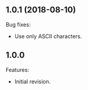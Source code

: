 ## 1.0.1 (2018-08-10)

Bug fixes:
  - Use only ASCII characters.

## 1.0.0

Features:
  - Initial revision.

<!--
   Markdown

   Copyright 2018 IS2T. All rights reserved.
   For demonstration purpose only.
   IS2T PROPRIETARY. Use is subject to license terms.
-->
